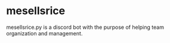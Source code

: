 # mesellsrice
mesellsrice.py is a discord bot with the purpose of helping team organization and management. 
